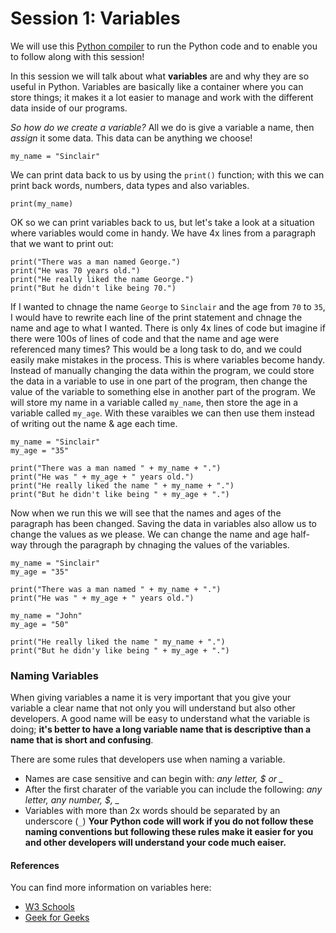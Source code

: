 # Session 1: Variables #

We will use this [Python compiler](https://www.programiz.com/python-programming/online-compiler/) to run the Python code and to enable you to follow along with this session!

In this session we will talk about what **variables** are and why they are so useful in Python.
Variables are basically like a container where you can store things; it makes it a lot easier to manage and work with the different data inside of our programs.

*So how do we create a variable?* All we do is give a variable a name, then *assign* it some data.  This data can be anything we choose!
```
my_name = "Sinclair"
```

We can print data back to us by using the `print()` function; with this we can print back words, numbers, data types and also variables.
```
print(my_name)
```

OK so we can print variables back to us, but let's take a look at a situation where variables would come in handy.
We have 4x lines from a paragraph that we want to print out:
```
print("There was a man named George.")
print("He was 70 years old.")
print("He really liked the name George.")
print("But he didn't like being 70.")
```
If I wanted to chnage the name `George` to `Sinclair` and the age from `70` to `35`, I would have to rewrite each line of the print statement and chnage the name and age to what I wanted.  There is only 4x lines of code but imagine if there were 100s of lines of code and that the name and age were referenced many times?  This would be a long task to do, and we could easily make mistakes in the process.
This is where variables become handy.  Instead of manually changing the data within the program, we could store the data in a variable to use in one part of the program, then change the value of the variable to something else in another part of the program.
We will store my name in a variable called `my_name`, then store the age in a variable called `my_age`.  With these varaibles we can then use them instead of writing out the name & age each time.
```
my_name = "Sinclair"
my_age = "35"

print("There was a man named " + my_name + ".")
print("He was " + my_age + " years old.")
print("He really liked the name " + my_name + ".")
print("But he didn't like being " + my_age + ".")
```
Now when we run this we will see that the names and ages of the paragraph has been changed.
Saving the data in variables also allow us to change the values as we please.  We can change the name and age half-way through the paragraph by chnaging the values of the variables.
```
my_name = "Sinclair"
my_age = "35"

print("There was a man named " + my_name + ".")
print("He was " + my_age + " years old.")

my_name = "John"
my_age = "50"

print("He really liked the name " my_name + ".")
print("But he didn'y like being " + my_age + ".")
```

### Naming Variables ###
When giving variables a name it is very important that you give your variable a clear name that not only you will understand but also other developers.  A good name will be easy to understand what the variable is doing; **it's better to have a long variable name that is descriptive than a name that is short and confusing**.

There are some rules that developers use when naming a variable.
- Names are case sensitive and can begin with: *any letter, $ or _*
- After the first charater of the variable you can include the following: *any letter, any number, $, _*
- Variables with more than 2x words should be separated by an underscore (`_`) 
**Your Python code will work if you do not follow these naming conventions but following these rules make it easier for you and other developers will understand your code much eaiser.**

#### References ####
You can find more information on variables here:
- [W3 Schools](https://www.w3schools.com/python/python_variables.asp)
- [Geek for Geeks](https://www.geeksforgeeks.org/python-variables/)
